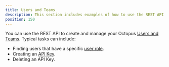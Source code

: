 ```yaml
---
title: Users and Teams
description: This section includes examples of how to use the REST API to manage users and teams in Octopus.
position: 150
---
```

You can use the REST API to create and manage your Octopus [Users and Teams](/docs/security/users-and-teams/index.md). Typical tasks can include:

- Finding users that have a specific [user role](/docs/security/users-and-teams/user-roles.md).
- Creating an [API Key](/docs/octopus-rest-api/how-to-create-an-api-key.md).
- Deleting an API Key.